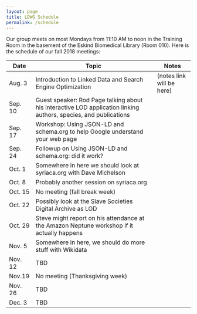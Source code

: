 ```yaml
---
layout: page
title: LDWG Schedule
permalink: /schedule
---
```



Our group meets on most Mondays from 11:10 AM to noon in the Training Room in the basement of the Eskind Biomedical Library (Room 010).  Here is the schedule of our fall 2018 meetings:

| Date | Topic | Notes |
|------|-------|-------|
| Aug. 3 | Introduction to Linked Data and Search Engine Optimization | (notes link will be here) |
| Sep. 10 | Guest speaker: Rod Page talking about his interactive LOD application linking authors, species, and publications |  |
| Sep. 17 | Workshop: Using JSON-LD and schema.org to help Google understand your web page |  |
| Sep. 24 | Followup on Using JSON-LD and schema.org: did it work? |  |
| Oct. 1 | Somewhere in here we should look at syriaca.org with Dave Michelson |  |
| Oct. 8 | Probably another session on syriaca.org |  |
| Oct. 15 | No meeting (fall break week) |  |
| Oct. 22 | Possibly look at the Slave Societies Digital Archive as LOD |  |
| Oct. 29 | Steve might report on his attendance at the Amazon Neptune workshop if it actually happens |  |
| Nov. 5 | Somewhere in here, we should do more stuff with Wikidata |  |
| Nov. 12 | TBD |  |
| Nov.19 | No meeting (Thanksgiving week) |  |
| Nov. 26 | TBD |  |
| Dec. 3 |  TBD|  |

